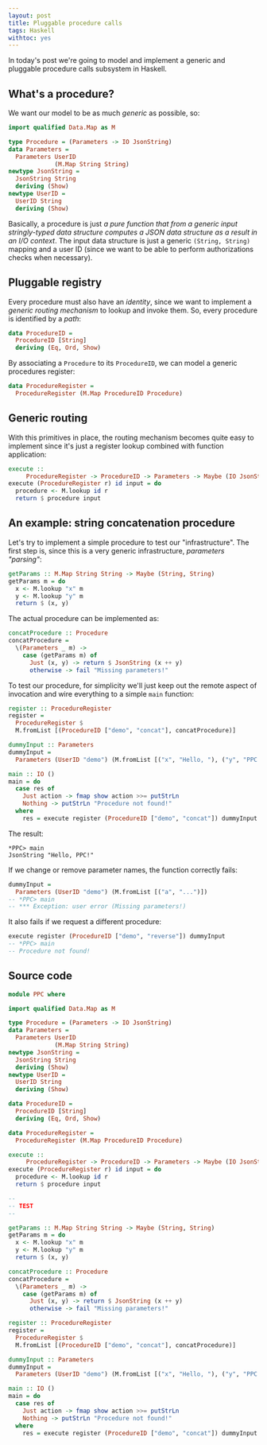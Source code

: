 ```yaml
---
layout: post
title: Pluggable procedure calls
tags: Haskell
withtoc: yes
---
```


In today's post we're going to model and implement a generic and pluggable procedure calls subsystem in Haskell.

## What's a procedure?
We want our model to be as much *generic* as possible, so:

```haskell
import qualified Data.Map as M

type Procedure = (Parameters -> IO JsonString)
data Parameters =
  Parameters UserID
             (M.Map String String)
newtype JsonString =
  JsonString String
  deriving (Show)
newtype UserID =
  UserID String
  deriving (Show)
```

Basically, a procedure is just *a pure function that from a generic input stringly-typed data structure computes a JSON data structure as a result in an I/O context*. The input data structure is just a generic `(String, String)` mapping and a user ID (since we want to be able to perform authorizations checks when necessary).

## Pluggable registry
Every procedure must also have an *identity*, since we want to implement a *generic routing mechanism* to lookup and invoke them. So, every procedure is identified by a *path*:

```haskell
data ProcedureID =
  ProcedureID [String]
  deriving (Eq, Ord, Show)
```

By associating a `Procedure` to its `ProcedureID`, we can model a generic procedures register:

```haskell
data ProcedureRegister =
  ProcedureRegister (M.Map ProcedureID Procedure)
```

## Generic routing
With this primitives in place, the routing mechanism becomes quite easy to implement since it's just a register lookup combined with function application:

```haskell
execute ::
     ProcedureRegister -> ProcedureID -> Parameters -> Maybe (IO JsonString)
execute (ProcedureRegister r) id input = do
  procedure <- M.lookup id r
  return $ procedure input
```

## An example: string concatenation procedure
Let's try to implement a simple procedure to test our "infrastructure". The first step is, since this is a very generic infrastructure, *parameters "parsing"*:

```haskell
getParams :: M.Map String String -> Maybe (String, String)
getParams m = do
  x <- M.lookup "x" m
  y <- M.lookup "y" m
  return $ (x, y)
```

The actual procedure can be implemented as:

```haskell
concatProcedure :: Procedure
concatProcedure =
  \(Parameters _ m) ->
    case (getParams m) of
      Just (x, y) -> return $ JsonString (x ++ y)
      otherwise -> fail "Missing parameters!"
```

To test our procedure, for simplicity we'll just keep out the remote aspect of invocation and wire everything to a simple `main` function:

```haskell
register :: ProcedureRegister
register =
  ProcedureRegister $
  M.fromList [(ProcedureID ["demo", "concat"], concatProcedure)]

dummyInput :: Parameters
dummyInput =
  Parameters (UserID "demo") (M.fromList [("x", "Hello, "), ("y", "PPC!")])

main :: IO ()
main = do
  case res of
    Just action -> fmap show action >>= putStrLn
    Nothing -> putStrLn "Procedure not found!"
  where
    res = execute register (ProcedureID ["demo", "concat"]) dummyInput
```

The result:

```
*PPC> main
JsonString "Hello, PPC!"
```

If we change or remove parameter names, the function correctly fails:

``` haskell
dummyInput =
  Parameters (UserID "demo") (M.fromList [("a", "...")])
-- *PPC> main
-- *** Exception: user error (Missing parameters!)
```

It also fails if we request a different procedure:

```haskell
execute register (ProcedureID ["demo", "reverse"]) dummyInput
-- *PPC> main
-- Procedure not found!
```

## Source code

```haskell
module PPC where

import qualified Data.Map as M

type Procedure = (Parameters -> IO JsonString)
data Parameters =
  Parameters UserID
             (M.Map String String)
newtype JsonString =
  JsonString String
  deriving (Show)
newtype UserID =
  UserID String
  deriving (Show)

data ProcedureID =
  ProcedureID [String]
  deriving (Eq, Ord, Show)

data ProcedureRegister =
  ProcedureRegister (M.Map ProcedureID Procedure)

execute ::
     ProcedureRegister -> ProcedureID -> Parameters -> Maybe (IO JsonString)
execute (ProcedureRegister r) id input = do
  procedure <- M.lookup id r
  return $ procedure input

--
-- TEST
--

getParams :: M.Map String String -> Maybe (String, String)
getParams m = do
  x <- M.lookup "x" m
  y <- M.lookup "y" m
  return $ (x, y)

concatProcedure :: Procedure
concatProcedure =
  \(Parameters _ m) ->
    case (getParams m) of
      Just (x, y) -> return $ JsonString (x ++ y)
      otherwise -> fail "Missing parameters!"

register :: ProcedureRegister
register =
  ProcedureRegister $
  M.fromList [(ProcedureID ["demo", "concat"], concatProcedure)]

dummyInput :: Parameters
dummyInput =
  Parameters (UserID "demo") (M.fromList [("x", "Hello, "), ("y", "PPC!")])

main :: IO ()
main = do
  case res of
    Just action -> fmap show action >>= putStrLn
    Nothing -> putStrLn "Procedure not found!"
  where
    res = execute register (ProcedureID ["demo", "concat"]) dummyInput
```
